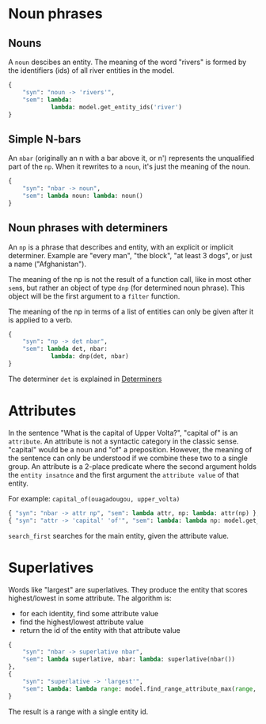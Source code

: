 # Noun phrases

## Nouns

A `noun` descibes an entity. The meaning of the word "rivers" is formed by the identifiers (ids) of all river entities in the model.

~~~python
{ 
    "syn": "noun -> 'rivers'", 
    "sem": lambda: 
            lambda: model.get_entity_ids('river') 
}
~~~

## Simple N-bars

An `nbar` (originally an n with a bar above it, or n') represents the unqualified part of the `np`. When it rewrites to a `noun`, it's just the meaning of the noun.

~~~python
{ 
    "syn": "nbar -> noun", 
    "sem": lambda noun: lambda: noun() 
}
~~~

## Noun phrases with determiners

An `np` is a phrase that describes and entity, with an explicit or implicit determiner. Example are "every man", "the block", "at least 3 dogs", or just a name ("Afghanistan").

The meaning of the np is not the result of a function call, like in most other `sem`s, but rather an object of type `dnp` (for determined noun phrase). This object will be the first argument to a `filter` function. 

The meaning of the np in terms of a list of entities can only be given after it is applied to a verb.

~~~python
{ 
    "syn": "np -> det nbar", 
    "sem": lambda det, nbar:  
            lambda: dnp(det, nbar) 
}
~~~

The determiner `det` is explained in [Determiners](determiners.md)


# Attributes

In the sentence "What is the capital of Upper Volta?", "capital of" is an `attribute`. An attribute is not a syntactic category in the classic sense. "capital" would be a noun and "of" a preposition. However, the meaning of the sentence can only be understood if we combine these two to a single group. An attribute is a 2-place predicate where the second argument holds the `entity insatnce` and the first argument the `attribute value` of that entity.

For example: `capital_of(ouagadougou, upper_volta)`

~~~python
{ "syn": "nbar -> attr np", "sem": lambda attr, np: lambda: attr(np) },
{ "syn": "attr -> 'capital' 'of'", "sem": lambda: lambda np: model.get_matching_attribute_range('capital-of', np()) },
~~~

`search_first` searches for the main entity, given the attribute value.

# Superlatives

Words like "largest" are superlatives. They produce the entity that scores highest/lowest in some attribute. The algorithm is:

- for each identity, find some attribute value
- find the highest/lowest attribute value
- return the id of the entity with that attribute value

~~~python
{ 
    "syn": "nbar -> superlative nbar", 
    "sem": lambda superlative, nbar: lambda: superlative(nbar()) 
},
{ 
    "syn": "superlative -> 'largest'", 
    "sem": lambda: lambda range: model.find_range_attribute_max(range, 'size-of') 
}
~~~

The result is a range with a single entity id.
